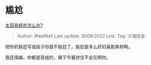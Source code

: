 # 尴尬
[太容易尴尬怎么办?](https://www.zhihu.com/question/488629339/answer/2623504893)

> Author: #NellNell
> Last update: *18/08/2022*
> Link:
> Tag:
> 沙海拾金:

把你的尴尬写成段子你就不尴尬了。尴尬是多么好的喜剧素材啊。

我还得编，你都是现成的，属于守着财宝不会花啊你。

